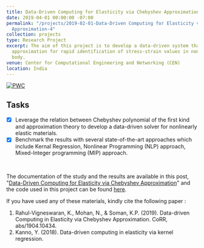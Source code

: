 ```yaml
---
title: Data-Driven Computing for Elasticity via Chebyshev Approximation
date: 2019-04-01 00:00:00 -07:00
permalink: "/projects/2019-02-01-Data-Driven Computing for Elasticity via Chebyshev
  Approximation-4"
collection: projects
type: Research Project
excerpt: The aim of this project is to develop a data-driven system that uses chebyshev
  approximation for rapid identification of stress-strain values in non-linearly elastic
  body.
venue: Center for Computational Engineering and Networking (CEN)
location: India
---
```


[![PWC](https://img.shields.io/endpoint.svg?url=https://paperswithcode.com/badge/data-driven-computing-in-elasticity-via/stress-strain-relation-on-non-linear)](https://paperswithcode.com/sota/stress-strain-relation-on-non-linear)
## Tasks
- [x]  Leverage the relation between Chebyshev polynomial of the ﬁrst kind and approximation theory to develop a data-driven solver for nonlinearly elastic materials.  
- [x] Benchmark the results with several state-of-the-art approaches which include Kernal Regression, Nonlinear Programming (NLP) approach, Mixed-Integer programming (MIP) approach.
<br/>

The documentation of the study and the results are available in this post, "[Data-Driven Computing for Elasticity via Chebyshev Approximation](https://rahulvigneswaran.github.io/posts/2019/01/2019-02-01-Data-Driven%20Computing%20for%20Elasticity%20via%20Chebyshev%20Approximation-4/)" and the code used in this project can be found [here](https://github.com/rahulvigneswaran/Data-Driven-Computing-in-Elasticity-via-Chebyshev-Approximation).
<br/>

If you have used any of these materials, kindly cite the following paper :

1. Rahul-Vigneswaran, K., Mohan, N., & Soman, K.P. (2019). Data-driven Computing in Elasticity via Chebyshev Approximation. CoRR, abs/1904.10434.
2. Kanno, Y. (2018). Data-driven computing in elasticity via kernel regression.
